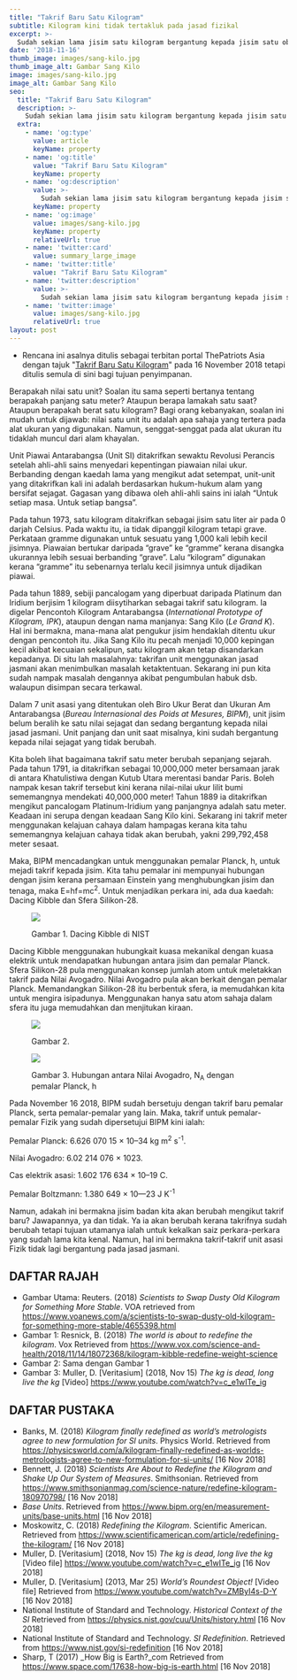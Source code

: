 ```yaml
---
title: "Takrif Baru Satu Kilogram"
subtitle: Kilogram kini tidak tertakluk pada jasad fizikal
excerpt: >-
  Sudah sekian lama jisim satu kilogram bergantung kepada jisim satu objek yang disimpan dalam kebuk simpanan rapi. Tiba masanya satu kilogram disandarkan pada nilai yang fundamental.
date: '2018-11-16'
thumb_image: images/sang-kilo.jpg
thumb_image_alt: Gambar Sang Kilo
image: images/sang-kilo.jpg
image_alt: Gambar Sang Kilo
seo:
  title: "Takrif Baru Satu Kilogram"
  description: >-
    Sudah sekian lama jisim satu kilogram bergantung kepada jisim satu objek yang disimpan dalam kebuk simpanan rapi. Tiba masanya satu kilogram disandarkan pada nilai yang fundamental.
  extra:
    - name: 'og:type'
      value: article
      keyName: property
    - name: 'og:title'
      value: "Takrif Baru Satu Kilogram"
      keyName: property
    - name: 'og:description'
      value: >-
        Sudah sekian lama jisim satu kilogram bergantung kepada jisim satu objek yang disimpan dalam kebuk simpanan rapi. Tiba masanya satu kilogram disandarkan pada nilai yang fundamental.
      keyName: property
    - name: 'og:image'
      value: images/sang-kilo.jpg
      keyName: property
      relativeUrl: true
    - name: 'twitter:card'
      value: summary_large_image
    - name: 'twitter:title'
      value: "Takrif Baru Satu Kilogram"
    - name: 'twitter:description'
      value: >-
        Sudah sekian lama jisim satu kilogram bergantung kepada jisim satu objek yang disimpan dalam kebuk simpanan rapi. Tiba masanya satu kilogram disandarkan pada nilai yang fundamental.
    - name: 'twitter:image'
      value: images/sang-kilo.jpg
      relativeUrl: true
layout: post
---
```


<aside class="changelog">

- Rencana ini asalnya ditulis sebagai terbitan portal ThePatriots Asia dengan tajuk "[Takrif Baru Satu Kilogram](https://www.thepatriots.asia/takrif-baru-satu-kilogram/)" pada 16 November 2018 tetapi ditulis semula di sini bagi tujuan penyimpanan.

</aside>

Berapakah nilai satu unit? Soalan itu sama seperti bertanya tentang berapakah panjang satu meter? Ataupun berapa lamakah satu saat? Ataupun berapakah berat satu kilogram? Bagi orang kebanyakan, soalan ini mudah untuk dijawab: nilai satu unit itu adalah apa sahaja yang tertera pada alat ukuran yang digunakan. Namun, senggat-senggat pada alat ukuran itu tidaklah muncul dari alam khayalan.

Unit Piawai Antarabangsa (Unit SI) ditakrifkan sewaktu Revolusi Perancis setelah ahli-ahli sains menyedari kepentingan piawaian nilai ukur. Berbanding dengan kaedah lama yang mengikut adat setempat, unit-unit yang ditakrifkan kali ini adalah berdasarkan hukum-hukum alam yang bersifat sejagat. Gagasan yang dibawa oleh ahli-ahli sains ini ialah “Untuk setiap masa. Untuk setiap bangsa”.

Pada tahun 1973, satu kilogram ditakrifkan sebagai jisim satu liter air pada 0 darjah Celsius. Pada waktu itu, ia tidak dipanggil kilogram tetapi grave. Perkataan gramme digunakan untuk sesuatu yang 1,000 kali lebih kecil jisimnya. Piawaian bertukar daripada “grave” ke “gramme” kerana disangka ukurannya lebih sesuai berbanding “grave”. Lalu “kilogram” digunakan kerana “gramme” itu sebenarnya terlalu kecil jisimnya untuk dijadikan piawai.

Pada tahun 1889, sebiji pancalogam yang diperbuat daripada Platinum dan Iridium berjisim 1 kilogram diisytiharkan sebagai takrif satu kilogram. Ia digelar Pencontoh Kilogram Antarabangsa (_International Prototype of Kilogram, IPK_), ataupun dengan nama manjanya: Sang Kilo (_Le Grand K_). Hal ini bermakna, mana-mana alat pengukur jisim hendaklah ditentu ukur dengan pencontoh itu. Jika Sang Kilo itu pecah menjadi 10,000 kepingan kecil akibat kecuaian sekalipun, satu kilogram akan tetap disandarkan kepadanya. Di situ lah masalahnya: takrifan unit menggunakan jasad jasmani akan menimbulkan masalah ketaktentuan. Sekarang ini pun kita sudah nampak masalah dengannya akibat pengumbulan habuk dsb. walaupun disimpan secara terkawal.

Dalam 7 unit asasi yang ditentukan oleh Biro Ukur Berat dan Ukuran Am Antarabangsa (_Bureau Internasional des Poids at Mesures, BIPM_), unit jisim belum beralih ke satu nilai sejagat dan sedang bergantung kepada nilai jasad jasmani. Unit panjang dan unit saat misalnya, kini sudah bergantung kepada nilai sejagat yang tidak berubah.

Kita  boleh lihat bagaimana takrif satu meter berubah sepanjang sejarah. Pada tahun 1791, ia ditakrifkan sebagai 10,000,000 meter bersamaan jarak di antara Khatulistiwa dengan Kutub Utara merentasi bandar Paris. Boleh nampak kesan takrif tersebut kini kerana nilai-nilai ukur lilit bumi sememangnya mendekati 40,000,000 meter!  Tahun 1889 ia ditakrifkan mengikut pancalogam Platinum-Iridium yang panjangnya adalah satu meter. Keadaan ini serupa dengan keadaan Sang Kilo kini. Sekarang ini takrif meter menggunakan kelajuan cahaya dalam hampagas kerana kita tahu sememangnya kelajuan cahaya tidak akan berubah, yakni 299,792,458 meter sesaat.

Maka, BIPM mencadangkan untuk menggunakan pemalar Planck, h, untuk mejadi takrif kepada jisim. Kita tahu pemalar ini mempunyai hubungan dengan jisim kerana persamaan Einstein yang menghubungkan jisim dan tenaga, maka E=hf=mc<sup>2</sup>. Untuk menjadikan perkara ini, ada dua kaedah: Dacing Kibble dan Sfera Silikon-28.

<figure>

![](/images/Dacing-Kibble_NIST.jpg)
<figcaption>
Gambar 1. Dacing Kibble di NIST
</figcaption>
</figure>

Dacing Kibble menggunakan hubungkait kuasa mekanikal dengan kuasa elektrik untuk mendapatkan hubungan antara jisim dan pemalar Planck. Sfera Silikon-28 pula menggunakan konsep jumlah atom untuk meletakkan takrif pada Nilai Avogadro. Nilai Avogadro pula akan berkait dengan pemalar Planck. Memandangkan Silikon-28 itu berbentuk sfera, ia memudahkan kita untuk mengira isipadunya. Menggunakan hanya satu atom sahaja dalam sfera itu juga memudahkan dan menjitukan kiraan.

<figure>

![](/images/Dacing-Kibble-kiraan.jpg)
<figcaption>
Gambar 2.
</figcaption>
</figure>

<figure>

![](/images/Hubungan-Avogadro-Planck.jpg)
<figcaption>

Gambar 3. Hubungan antara Nilai Avogadro, N<sub>A</sub> dengan pemalar Planck, h
</figcaption>
</figure>


Pada November 16 2018, BIPM sudah bersetuju dengan takrif baru pemalar Planck, serta pemalar-pemalar yang lain. Maka, takrif untuk pemalar-pemalar Fizik yang sudah dipersetujui BIPM kini ialah:

Pemalar Planck: 6.626 070 15 × 10–34 kg m<sup>2</sup> s<sup>-1</sup>.

Nilai Avogadro: 6.02 214 076 × 1023.

Cas elektrik asasi: 1.602 176 634 × 10–19 C.

Pemalar Boltzmann: 1.380 649 × 10—23 J K<sup>-1</sup>

Namun, adakah ini bermakna jisim badan kita akan berubah mengikut takrif baru? Jawapannya, ya dan tidak. Ya ia akan berubah kerana takrifnya sudah berubah tetapi tujuan utamanya ialah untuk kekalkan saiz perkara-perkara yang sudah lama kita kenal. Namun, hal ini bermakna takrif-takrif unit asasi Fizik tidak lagi bergantung pada jasad jasmani.

## DAFTAR RAJAH
- Gambar Utama: Reuters. (2018) _Scientists to Swap Dusty Old Kilogram for Something More Stable_. VOA retrieved from https://www.voanews.com/a/scientists-to-swap-dusty-old-kilogram-for-something-more-stable/4655398.html 
- Gambar 1: Resnick, B. (2018) _The world is about to redefine the kilogram_. Vox Retrieved from https://www.vox.com/science-and-health/2018/11/14/18072368/kilogram-kibble-redefine-weight-science
- Gambar 2: Sama dengan Gambar 1
- Gambar 3: Muller, D. [Veritasium] (2018, Nov 15) _The kg is dead, long live the kg_ [Video] https://www.youtube.com/watch?v=c_e1wITe_ig

## DAFTAR PUSTAKA

- Banks, M. (2018) _Kilogram finally redefined as world’s metrologists agree to new formulation for SI units_. Physics World. Retrieved from https://physicsworld.com/a/kilogram-finally-redefined-as-worlds-metrologists-agree-to-new-formulation-for-si-units/ [16 Nov 2018]
- Bennett, J. (2018) _Scientists Are About to Redefine the Kilogram and Shake Up Our System of Measures_. Smithsonian. Retrieved from https://www.smithsonianmag.com/science-nature/redefine-kilogram-180970798/ [16 Nov 2018]
- _Base Units_. Retrieved from https://www.bipm.org/en/measurement-units/base-units.html [16 Nov 2018]
- Moskowitz, C. (2018) _Redefining the Kilogram_. Scientific American. Retrieved from https://www.scientificamerican.com/article/redefining-the-kilogram/ [16 Nov 2018]
- Muller, D. [Veritasium] (2018, Nov 15) _The kg is dead, long live the kg_ [Video file] https://www.youtube.com/watch?v=c_e1wITe_ig [16 Nov 2018]
- Muller, D. [Veritasium] (2013, Mar 25) _World’s Roundest Object!_ [Video file] Retrieved from https://www.youtube.com/watch?v=ZMByI4s-D-Y [16 Nov 2018]
- National Institute of Standard and Technology. _Historical Context of the SI_ Retrieved from https://physics.nist.gov/cuu/Units/history.html [16 Nov 2018]
- National Institute of Standard and Technology. _SI Redefinition_. Retrieved from https://www.nist.gov/si-redefinition [16 Nov 2018]
- Sharp, T (2017) _How Big is Earth?_com Retrieved from https://www.space.com/17638-how-big-is-earth.html [16 Nov 2018]